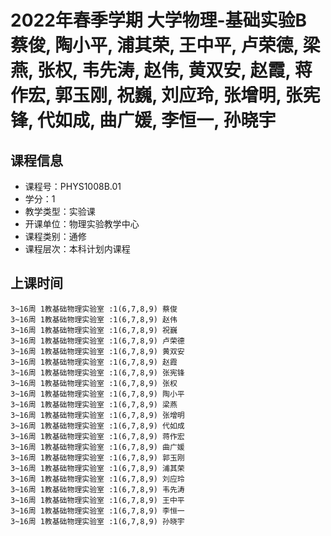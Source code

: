 # 2022年春季学期 大学物理-基础实验B 蔡俊, 陶小平, 浦其荣, 王中平, 卢荣德, 梁燕, 张权, 韦先涛, 赵伟, 黄双安, 赵霞, 蒋作宏, 郭玉刚, 祝巍, 刘应玲, 张增明, 张宪锋, 代如成, 曲广媛, 李恒一, 孙晓宇






## 课程信息

- 课程号：PHYS1008B.01
- 学分：1
- 教学类型：实验课
- 开课单位：物理实验教学中心
- 课程类别：通修
- 课程层次：本科计划内课程

## 上课时间

```
3~16周 1教基础物理实验室 :1(6,7,8,9) 蔡俊
3~16周 1教基础物理实验室 :1(6,7,8,9) 赵伟
3~16周 1教基础物理实验室 :1(6,7,8,9) 祝巍
3~16周 1教基础物理实验室 :1(6,7,8,9) 卢荣德
3~16周 1教基础物理实验室 :1(6,7,8,9) 黄双安
3~16周 1教基础物理实验室 :1(6,7,8,9) 赵霞
3~16周 1教基础物理实验室 :1(6,7,8,9) 张宪锋
3~16周 1教基础物理实验室 :1(6,7,8,9) 张权
3~16周 1教基础物理实验室 :1(6,7,8,9) 陶小平
3~16周 1教基础物理实验室 :1(6,7,8,9) 梁燕
3~16周 1教基础物理实验室 :1(6,7,8,9) 张增明
3~16周 1教基础物理实验室 :1(6,7,8,9) 代如成
3~16周 1教基础物理实验室 :1(6,7,8,9) 蒋作宏
3~16周 1教基础物理实验室 :1(6,7,8,9) 曲广媛
3~16周 1教基础物理实验室 :1(6,7,8,9) 郭玉刚
3~16周 1教基础物理实验室 :1(6,7,8,9) 浦其荣
3~16周 1教基础物理实验室 :1(6,7,8,9) 刘应玲
3~16周 1教基础物理实验室 :1(6,7,8,9) 韦先涛
3~16周 1教基础物理实验室 :1(6,7,8,9) 王中平
3~16周 1教基础物理实验室 :1(6,7,8,9) 李恒一
3~16周 1教基础物理实验室 :1(6,7,8,9) 孙晓宇
```

